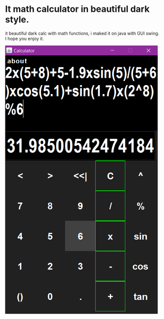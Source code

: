 # It math calculator in beautiful dark style.

it beautiful dark calc with math functions, i maked it on java with GUI swing. I hope you enjoy it.

![Screenshot](calc.bmp)


